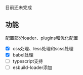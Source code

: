 目前还未完成

## 功能
配置部分loader、plugins和优化配置
- [x] css处理、less处理和scss处理
- [x] babel处理
- [ ] typescript支持
- [ ] esbuild-loader添加